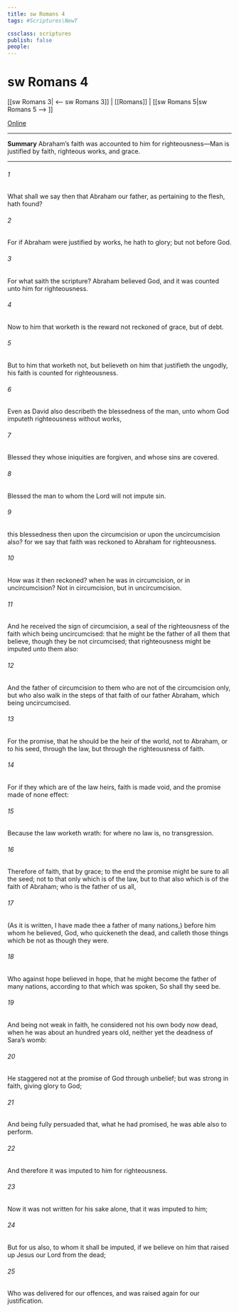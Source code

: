 ```yaml
---
title: sw Romans 4
tags: #Scriptures\NewT

cssclass: scriptures
publish: false
people:
---
```


# sw Romans 4
[[sw Romans 3| <-- sw Romans 3]] | [[Romans]] | [[sw Romans 5|sw Romans 5 --> ]]

[Online](https://churchofjesuschrist.org/study/scriptures/nt/rom/4?lang=eng)

---
__Summary__
Abraham’s faith was accounted to him for righteousness—Man is justified by faith, righteous works, and grace.

---
###### 1 
What shall we say then that Abraham our father, as pertaining to the flesh, hath found?

###### 2 
For if Abraham were justified by works, he hath  to glory; but not before God.

###### 3 
For what saith the scripture? Abraham believed God, and it was counted unto him for righteousness.

###### 4 
Now to him that worketh is the reward not reckoned of grace, but of debt.

###### 5 
But to him that worketh not, but believeth on him that justifieth the ungodly, his faith is counted for righteousness.

###### 6 
Even as David also describeth the blessedness of the man, unto whom God imputeth righteousness without works,

###### 7 
 Blessed  they whose iniquities are forgiven, and whose sins are covered.

###### 8 
Blessed  the man to whom the Lord will not impute sin.

###### 9 
 this blessedness then upon the circumcision  or upon the uncircumcision also? for we say that faith was reckoned to Abraham for righteousness.

###### 10 
How was it then reckoned? when he was in circumcision, or in uncircumcision? Not in circumcision, but in uncircumcision.

###### 11 
And he received the sign of circumcision, a seal of the righteousness of the faith which  being uncircumcised: that he might be the father of all them that believe, though they be not circumcised; that righteousness might be imputed unto them also:

###### 12 
And the father of circumcision to them who are not of the circumcision only, but who also walk in the steps of that faith of our father Abraham, which  being  uncircumcised.

###### 13 
For the promise, that he should be the heir of the world,  not to Abraham, or to his seed, through the law, but through the righteousness of faith.

###### 14 
For if they which are of the law  heirs, faith is made void, and the promise made of none effect:

###### 15 
Because the law worketh wrath: for where no law is,  no transgression.

###### 16 
Therefore  of faith, that  by grace; to the end the promise might be sure to all the seed; not to that only which is of the law, but to that also which is of the faith of Abraham; who is the father of us all,

###### 17 
(As it is written, I have made thee a father of many nations,) before him whom he believed,  God, who quickeneth the dead, and calleth those things which be not as though they were.

###### 18 
Who against hope believed in hope, that he might become the father of many nations, according to that which was spoken, So shall thy seed be.

###### 19 
And being not weak in faith, he considered not his own body now dead, when he was about an hundred years old, neither yet the deadness of Sara’s womb:

###### 20 
He staggered not at the promise of God through unbelief; but was strong in faith, giving glory to God;

###### 21 
And being fully persuaded that, what he had promised, he was able also to perform.

###### 22 
And therefore it was imputed to him for righteousness.

###### 23 
Now it was not written for his sake alone, that it was imputed to him;

###### 24 
But for us also, to whom it shall be imputed, if we believe on him that raised up Jesus our Lord from the dead;

###### 25 
Who was delivered for our offences, and was raised again for our justification.

